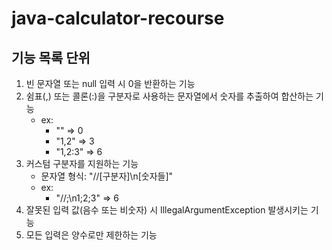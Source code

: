 # java-calculator-recourse
## 기능 목록 단위
1. 빈 문자열 또는 null 입력 시 0을 반환하는 기능
2. 쉼표(,) 또는 콜론(:)을 구분자로 사용하는 문자열에서 숫자를 추출하여 합산하는 기능
    - ex:
        - "" => 0
        - "1,2" => 3
        - "1,2:3" => 6
3. 커스텀 구분자를 지원하는 기능
    - 문자열 형식: "//[구분자]\n[숫자들]"
    - ex:
        - "//;\n1;2;3" => 6
4. 잘못된 입력 값(음수 또는 비숫자) 시 IllegalArgumentException 발생시키는 기능
5. 모든 입력은 양수로만 제한하는 기능